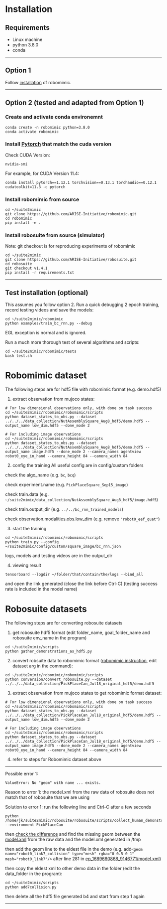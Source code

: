 # Installation

## Requirements
- Linux machine
- python 3.8.0
- conda
-------
## Option 1
Follow [installation](https://robomimic.github.io/docs/introduction/installation.html) of robomimic.

-------
## Option 2 (tested and adapted from Option 1) 

### Create and activate conda environemnt
```
conda create -n robomimic python=3.8.0
conda activate robomimic
```

### Install [Pytorch](https://pytorch.org/get-started/previous-versions/) that match the cuda version
Check CUDA Version:
```
nvidia-smi
```
For example, for CUDA Version 11.4:
```
conda install pytorch==1.12.1 torchvision==0.13.1 torchaudio==0.12.1 cudatoolkit=11.3 -c pytorch
```

### Install robomimic from source
```
cd ~/suite2mimic
git clone https://github.com/ARISE-Initiative/robomimic.git
cd robomimic
pip install -e .
```

### Install robosuite from source (simulator)
Note: git checkout is for reproducing experiments of robomimic
```
cd ~/suite2mimic
git clone https://github.com/ARISE-Initiative/robosuite.git
cd robosuite
git checkout v1.4.1
pip install -r requirements.txt
```
-------
## Test installation (optional)
This assumes you follow option 2.
Run a quick debugging 2 epoch training, record testing videos and save the models:
```
cd ~/suite2mimic/robomimic
python examples/train_bc_rnn.py --debug
```
EGL exception is normal and is ignored.

Run a much more thorough test of several algorithms and scripts:
```
cd ~/suite2mimic/robomimic/tests
bash test.sh
```

# Robomimic dataset
The following steps are for hdf5 file with robomimic format (e.g. demo.hdf5)
1. extract observation from mujoco states:
```
# For low dimensional observations only, with done on task success
cd ~/suite2mimic/robomimic/robomimic/scripts
python dataset_states_to_obs.py --dataset ../../../data_collection/NutAssemblySquare_Aug8_hdf5/demo.hdf5 --output_name low_dim.hdf5 --done_mode 2

# For including image observations
cd ~/suite2mimic/robomimic/robomimic/scripts
python dataset_states_to_obs.py --dataset ../../../data_collection/NutAssemblySquare_Aug8_hdf5/demo.hdf5 --output_name image.hdf5 --done_mode 2 --camera_names agentview robot0_eye_in_hand --camera_height 84 --camera_width 84

```

2. config the training
All useful config are in config/custom folders

check the algo_name (e.g. ```bc```, ```bcq```)

check experiment.name (e.g. ```PickPlaceSquare_Sep15_image```)

check train.data (e.g. ```~/suite2mimic/data_collection/NutAssemblySquare_Aug8_hdf5/image.hdf5```)

check train.output_dir (e.g. ```../../bc_rnn_trained_models```)

check observation.modalities.obs.low_dim (e.g. remove ```"robot0_eef_quat"```)

3. start the training
```
cd ~/suite2mimic/robomimic/robomimic/scripts
python train.py --config ~/suite2mimic/config/custom/square_image/bc_rnn.json
```

logs, models and testing videos are in the output_dir

4. viewing result
```
tensorboard --logdir ~/folder/that/contain/the/logs --bind_all
```

and open the link generated (close the link before Ctrl-C)
(testing success rate is included in the model name)

# Robosuite datasets
The following steps are for converting robosuite datasets
1. get robosuite hdf5 format (edit folder_name, goal_folder_name and robosuite env_name in the program)
```
cd ~/suite2mimic/scripts
python gather_demonstrations_as_hdf5.py
```


2. convert robsuite data to robomimic format ([robomimic instruction](https://robomimic.github.io/docs/datasets/robosuite.html#extracting-observations-from-mujoco-states), edit dataset arg in the command):
```
cd ~/suite2mimic/robomimic/robomimic/scripts
python conversion/convert_robosuite.py --dataset ../../../data_collection/PickPlaceCan_Jul18_original_hdf5/demo.hdf5
```

3. extract observation from mujoco states to get robomimic format dataset:
```
# For low dimensional observations only, with done on task success
cd ~/suite2mimic/robomimic/robomimic/scripts
python dataset_states_to_obs.py --dataset ../../../data_collection/PickPlaceCan_Jul18_original_hdf5/demo.hdf5 --output_name low_dim.hdf5 --done_mode 2

# For including image observations
cd ~/suite2mimic/robomimic/robomimic/scripts
python dataset_states_to_obs.py --dataset ../../../data_collection/PickPlaceCan_Jul18_original_hdf5/demo.hdf5 --output_name image.hdf5 --done_mode 2 --camera_names agentview robot0_eye_in_hand --camera_height 84 --camera_width 84

```

4. refer to steps for Robomimic dataset above

---
Possible error 1:
```
ValueError: No "geom" with name ... exists.
```
Reason to error 1:
the model.xml from the raw data of robosuite does not match that of robosuite that we are using

Solution to error 1:
run the following line and Ctrl-C after a few seconds
```
python /home/jk/suite2mimic/robosuite/robosuite/scripts/collect_human_demonstrations.py --environment PickPlaceCan
```
then [check the difference](https://www.diffchecker.com/text-compare/) and find the missing geom between the [model.xml](data_collection/PickPlaceCan_Jul18_original/ep_1689660868_9146771/model.xml) from the raw data and the model.xml generated in /tmp

then add the geom line to the eldest file in the demo (e.g. add```<geom name="robot0_link7_collision" type="mesh" rgba="0 0.5 0 1" mesh="robot0_link7"/>``` after line 281 in [ep_1689660868_9146771/model.xml](data_collection/PickPlaceCan_Jul18_original/ep_1689660868_9146771/model.xml))

then copy the eldest xml to other demo data in the folder (edit the data_folder in the program):
```
cd ~/suite2mimic/scripts
python add7collision.py
```

then delete all the hdf5 file generated b4 and start from step 1 again

---